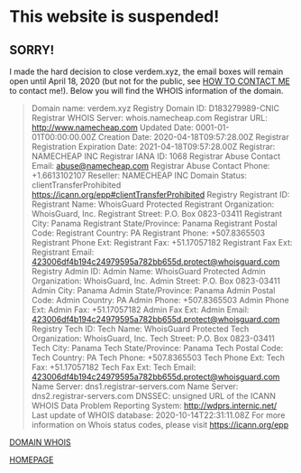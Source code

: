 # This website is suspended!
## SORRY!
I made the hard decision to close verdem.xyz, the email boxes will remain open until April 18, 2020 (but not for the public, see [HOW TO CONTACT ME](http://verdem-crypto.github.io/#contact-me) to contact me!).
Below you will find the WHOIS information of the domain.
>  Domain name: verdem.xyz
>  Registry Domain ID: D183279989-CNIC
>  Registrar WHOIS Server: whois.namecheap.com
>  Registrar URL: http://www.namecheap.com
>  Updated Date: 0001-01-01T00:00:00.00Z
>  Creation Date: 2020-04-18T09:57:28.00Z
>  Registrar Registration Expiration Date: 2021-04-18T09:57:28.00Z
>  Registrar: NAMECHEAP INC
>  Registrar IANA ID: 1068
>  Registrar Abuse Contact Email: abuse@namecheap.com
>  Registrar Abuse Contact Phone: +1.6613102107
>  Reseller: NAMECHEAP INC
>  Domain Status: clientTransferProhibited https://icann.org/epp#clientTransferProhibited
>  Registry Registrant ID: 
>  Registrant Name: WhoisGuard Protected
>  Registrant Organization: WhoisGuard, Inc.
>  Registrant Street: P.O. Box 0823-03411 
>  Registrant City: Panama
>  Registrant State/Province: Panama
>  Registrant Postal Code: 
>  Registrant Country: PA
>  Registrant Phone: +507.8365503
>  Registrant Phone Ext: 
>  Registrant Fax: +51.17057182
>  Registrant Fax Ext: 
>  Registrant Email: 423006df4b194c24979595a782bb655d.protect@whoisguard.com
>  Registry Admin ID: 
>  Admin Name: WhoisGuard Protected
>  Admin Organization: WhoisGuard, Inc.
>  Admin Street: P.O. Box 0823-03411 
>  Admin City: Panama
>  Admin State/Province: Panama
>  Admin Postal Code: 
>  Admin Country: PA
>  Admin Phone: +507.8365503
>  Admin Phone Ext: 
>  Admin Fax: +51.17057182
>  Admin Fax Ext: 
>  Admin Email: 423006df4b194c24979595a782bb655d.protect@whoisguard.com
>  Registry Tech ID: 
>  Tech Name: WhoisGuard Protected
>  Tech Organization: WhoisGuard, Inc.
>  Tech Street: P.O. Box 0823-03411 
>  Tech City: Panama
>  Tech State/Province: Panama
>  Tech Postal Code: 
>  Tech Country: PA
>  Tech Phone: +507.8365503
>  Tech Phone Ext: 
>  Tech Fax: +51.17057182
>  Tech Fax Ext: 
>  Tech Email: 423006df4b194c24979595a782bb655d.protect@whoisguard.com
>  Name Server: dns1.registrar-servers.com
>  Name Server: dns2.registrar-servers.com
>  DNSSEC: unsigned
>  URL of the ICANN WHOIS Data Problem Reporting System: http://wdprs.internic.net/
>  Last update of WHOIS database: 2020-10-14T22:31:11.08Z
>  For more information on Whois status codes, please visit https://icann.org/epp

[DOMAIN WHOIS](http://www.namecheap.com/domains/whois/result?domain=verdem.xyz)

[HOMEPAGE](http://verdem-crypto.github.io/)
